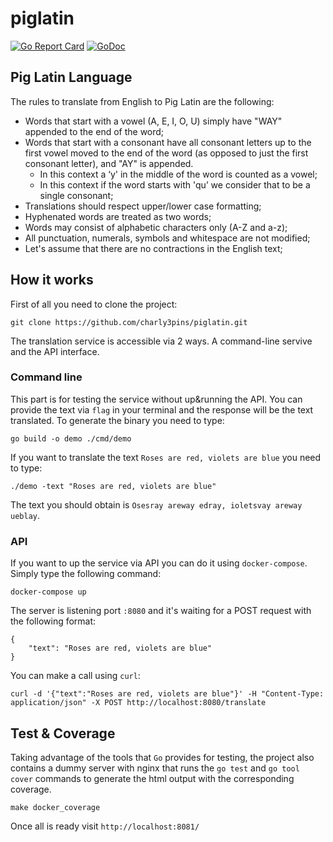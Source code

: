 # piglatin
[![Go Report Card](https://goreportcard.com/badge/github.com/charly3pins/piglatin)](https://goreportcard.com/report/github.com/charly3pins/piglatin) [![GoDoc](https://godoc.org/github.com/charly3pins/piglatin?status.svg)](https://godoc.org/github.com/charly3pins/piglatin)

## Pig Latin Language
The rules to translate from English to Pig Latin are the following:
- Words that start with a vowel (A, E, I, O, U) simply have "WAY" appended to the end of the word;
- Words that start with a consonant have all consonant letters up to the first vowel moved to the end of the word (as opposed to just the first consonant letter), and "AY" is appended.
    - In this context a ‘y' in the middle of the word is counted as a vowel;
    - In this context if the word starts with 'qu’ we consider that to be a single consonant;
- Translations should respect upper/lower case formatting;
- Hyphenated words are treated as two words;
- Words may consist of alphabetic characters only (A-Z and a-z);
- All punctuation, numerals, symbols and whitespace are not modified;
- Let's assume that there are no contractions in the English text;

## How it works
First of all you need to clone the project:
```
git clone https://github.com/charly3pins/piglatin.git
```
The translation service is accessible via 2 ways. A command-line servive and the API interface. 

### Command line
This part is for testing the service without up&running the API. You can provide the text via `flag` in your terminal and the response will be the text translated.
To generate the binary you need to type:
```
go build -o demo ./cmd/demo
```
If you want to translate the text `Roses are red, violets are blue` you need to type:
```
./demo -text "Roses are red, violets are blue"
```
The text you should obtain is `Osesray areway edray, ioletsvay areway ueblay`.

### API
If you want to up the service via API you can do it using `docker-compose`. Simply type the following command:
```
docker-compose up
```

The server is listening port `:8080` and it's waiting for a POST request with the following format:
```
{
	"text": "Roses are red, violets are blue"
}
```

You can make a call using `curl`:
```
curl -d '{"text":"Roses are red, violets are blue"}' -H "Content-Type: application/json" -X POST http://localhost:8080/translate
```

## Test & Coverage
Taking advantage of the tools that `Go` provides for testing, the project also contains a dummy server with nginx that runs the `go test` and `go tool cover` commands to generate the html output with the corresponding coverage.
```
make docker_coverage
```
Once all is ready visit `http://localhost:8081/`